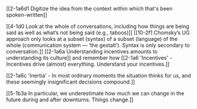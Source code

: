 [[2-1a6d1 Digitize the idea from the context within which that's been spoken-written]]

[[4-1d0 Look at the whole of conversations, including how things are being said as well as what’s not being said (e.g., taboos)]]
	[[10-2f1 Chomsky’s UG approach only looks at a subset (syntax) of a subset (language) of the whole (communication system — ‘the gestalt’). Syntax is only secondary to conversation.]]
		[[2-1a6a Understanding incentives amounts to understanding its culture]] and remember how [[2-1a6 'Incentives' - Incentives drive (almost) everything. Understand your incentives.]]

[[2-1a6c 'Inertia' - In most ordinary moments the situation thinks for us, and these seemingly insignificant decisions compound.]]

[[5-1b3a In particular, we underestimate how much we can change in the future during and after downturns. Things change.]]

